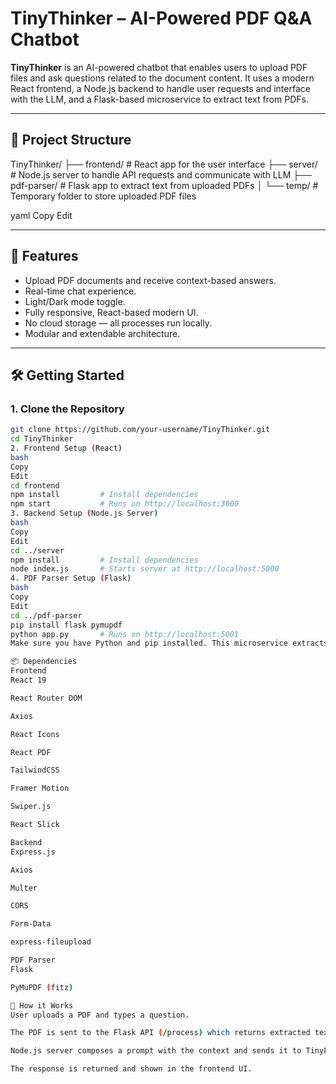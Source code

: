 # TinyThinker – AI-Powered PDF Q&A Chatbot

**TinyThinker** is an AI-powered chatbot that enables users to upload PDF files and ask questions related to the document content. It uses a modern React frontend, a Node.js backend to handle user requests and interface with the LLM, and a Flask-based microservice to extract text from PDFs.

---

## 📁 Project Structure

TinyThinker/
├── frontend/ # React app for the user interface
├── server/ # Node.js server to handle API requests and communicate with LLM
├── pdf-parser/ # Flask app to extract text from uploaded PDFs
│ └── temp/ # Temporary folder to store uploaded PDF files

yaml
Copy
Edit

---

## 🚀 Features

- Upload PDF documents and receive context-based answers.
- Real-time chat experience.
- Light/Dark mode toggle.
- Fully responsive, React-based modern UI.
- No cloud storage — all processes run locally.
- Modular and extendable architecture.

---

## 🛠️ Getting Started

### 1. Clone the Repository

```bash
git clone https://github.com/your-username/TinyThinker.git
cd TinyThinker
2. Frontend Setup (React)
bash
Copy
Edit
cd frontend
npm install         # Install dependencies
npm start           # Runs on http://localhost:3000
3. Backend Setup (Node.js Server)
bash
Copy
Edit
cd ../server
npm install         # Install dependencies
node index.js       # Starts server at http://localhost:5000
4. PDF Parser Setup (Flask)
bash
Copy
Edit
cd ../pdf-parser
pip install flask pymupdf
python app.py       # Runs on http://localhost:5001
Make sure you have Python and pip installed. This microservice extracts text from PDF files.

📦 Dependencies
Frontend
React 19

React Router DOM

Axios

React Icons

React PDF

TailwindCSS

Framer Motion

Swiper.js

React Slick

Backend
Express.js

Axios

Multer

CORS

Form-Data

express-fileupload

PDF Parser
Flask

PyMuPDF (fitz)

📝 How it Works
User uploads a PDF and types a question.

The PDF is sent to the Flask API (/process) which returns extracted text.

Node.js server composes a prompt with the context and sends it to TinyLlama (or another LLM).

The response is returned and shown in the frontend UI.

